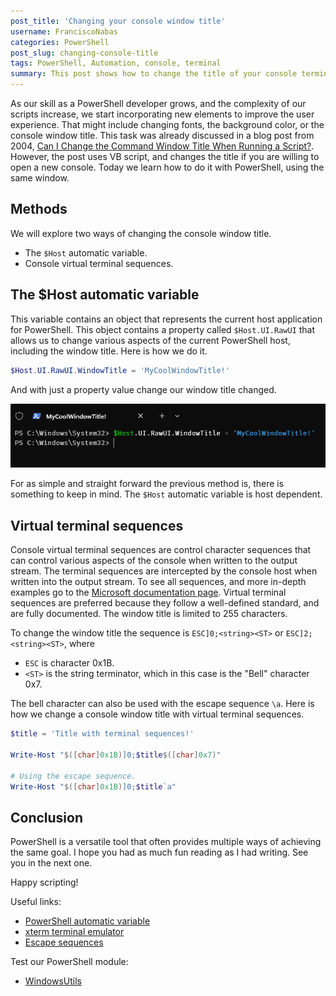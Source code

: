 ```yaml
---
post_title: 'Changing your console window title'
username: FranciscoNabas
categories: PowerShell
post_slug: changing-console-title
tags: PowerShell, Automation, console, terminal
summary: This post shows how to change the title of your console terminal window.
---
```


As our skill as a PowerShell developer grows, and the complexity of our scripts increase, we start
incorporating new elements to improve the user experience. That might include changing fonts, the
background color, or the console window title. This task was already discussed in a blog post from
2004, [Can I Change the Command Window Title When Running a Script?][01]. However, the post uses VB
script, and changes the title if you are willing to open a new console. Today we learn how to do it
with PowerShell, using the same window.

## Methods

We will explore two ways of changing the console window title.

- The `$Host` automatic variable.
- Console virtual terminal sequences.

## The $Host automatic variable

This variable contains an object that represents the current host application for PowerShell. This
object contains a property called `$Host.UI.RawUI` that allows us to change various aspects of the
current PowerShell host, including the window title. Here is how we do it.

```powershell
$Host.UI.RawUI.WindowTitle = 'MyCoolWindowTitle!'
```

And with just a property value change our window title changed.

![RawUI.WindowTitle](./Media/WindowTitle.png)

For as simple and straight forward the previous method is, there is something to keep in mind. The
`$Host` automatic variable is host dependent.

## Virtual terminal sequences

Console virtual terminal sequences are control character sequences that can control various aspects
of the console when written to the output stream. The terminal sequences are intercepted by the
console host when written into the output stream. To see all sequences, and more in-depth examples
go to the [Microsoft documentation page][02]. Virtual terminal sequences are preferred because they
follow a well-defined standard, and are fully documented. The window title is limited to 255
characters.

To change the window title the sequence is `ESC]0;<string><ST>` or `ESC]2;<string><ST>`, where

- `ESC` is character 0x1B.
- `<ST>` is the string terminator, which in this case is the "Bell" character 0x7.

The bell character can also be used with the escape sequence `\a`. Here is how we change a console
window title with virtual terminal sequences.

```powershell
$title = 'Title with terminal sequences!'

Write-Host "$([char]0x1B)]0;$title$([char]0x7)"

# Using the escape sequence.
Write-Host "$([char]0x1B)]0;$title`a"
```

## Conclusion

PowerShell is a versatile tool that often provides multiple ways of achieving the same goal. I hope
you had as much fun reading as I had writing. See you in the next one.

Happy scripting!

Useful links:

- [PowerShell automatic variable][03]
- [xterm terminal emulator][05]
- [Escape sequences][06]

Test our PowerShell module:

- [WindowsUtils][07]

<!-- link references -->
[01]: https://devblogs.microsoft.com/scripting/can-i-change-the-command-window-title-when-running-a-script/
[02]: https://learn.microsoft.com/windows/console/console-virtual-terminal-sequences
[03]: https://learn.microsoft.com/powershell/module/microsoft.powershell.core/about/about_automatic_variables#home
[05]: https://invisible-island.net/xterm/ctlseqs/ctlseqs.html
[06]: https://learn.microsoft.com/cpp/c-language/escape-sequences
[07]: https://github.com/FranciscoNabas/WindowsUtils
